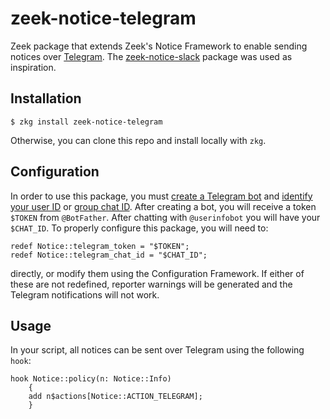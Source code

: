 # zeek-notice-telegram

Zeek package that extends Zeek's Notice Framework to enable sending notices over
[Telegram](https://telegram.org/). The [zeek-notice-slack](https://github.com/pgaulon/zeek-notice-slack)
package was used as inspiration.

## Installation

```
$ zkg install zeek-notice-telegram
```

Otherwise, you can clone this repo and install locally with `zkg`.

## Configuration

In order to use this package, you must [create a Telegram bot](https://core.telegram.org/bots/faq#how-do-i-create-a-bot)
and [identify your user ID](https://www.technobezz.com/how-to-find-user-ids-in-telegram/) or [group chat ID](https://stackoverflow.com/questions/32423837/telegram-bot-how-to-get-a-group-chat-id).
After creating a bot, you will receive a token `$TOKEN` from `@BotFather`. After chatting with `@userinfobot` you will
have your `$CHAT_ID`. To properly configure this package, you will need to:

```
redef Notice::telegram_token = "$TOKEN";
redef Notice::telegram_chat_id = "$CHAT_ID";
```

directly, or modify them using the Configuration Framework. If either of these
are not redefined, reporter warnings will be generated and the Telegram
notifications will not work.

## Usage

In your script, all notices can be sent over Telegram using the following
`hook`:

```
hook Notice::policy(n: Notice::Info)
    {
    add n$actions[Notice::ACTION_TELEGRAM];
    }
```
